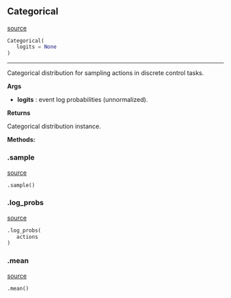 #


## Categorical
[source](https://github.com/RLE-Foundation/Hsuanwu/blob/main/hsuanwu/xplore/distribution/categorical.py/#L6)
```python 
Categorical(
   logits = None
)
```


---
Categorical distribution for sampling actions in discrete control tasks.

**Args**

* **logits**  : event log probabilities (unnormalized).


**Returns**

Categorical distribution instance.


**Methods:**


### .sample
[source](https://github.com/RLE-Foundation/Hsuanwu/blob/main/hsuanwu/xplore/distribution/categorical.py/#L17)
```python
.sample()
```


### .log_probs
[source](https://github.com/RLE-Foundation/Hsuanwu/blob/main/hsuanwu/xplore/distribution/categorical.py/#L20)
```python
.log_probs(
   actions
)
```


### .mean
[source](https://github.com/RLE-Foundation/Hsuanwu/blob/main/hsuanwu/xplore/distribution/categorical.py/#L30)
```python
.mean()
```

